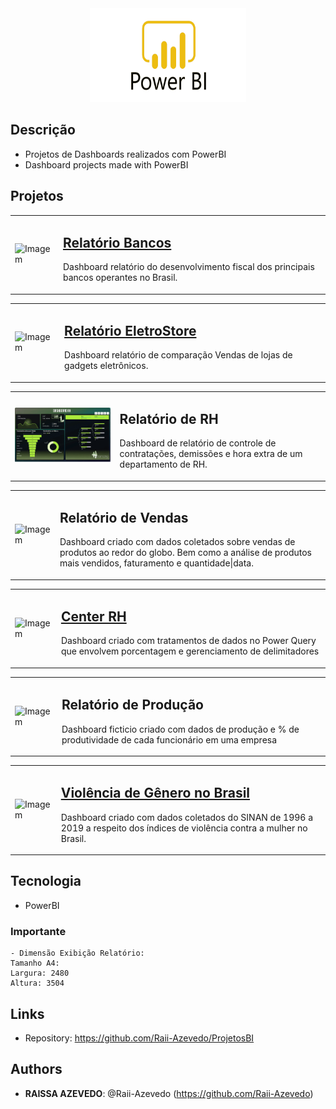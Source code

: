 <div align="center">
  <img src="https://github.com/Raii-Azevedo/ProjetosBI/blob/master/Power-Bi-Logo-PNG.png" width="250" height = "150">
</div>

## Descrição
- Projetos de Dashboards realizados com PowerBI
- Dashboard projects made with PowerBI

## Projetos
<table>
  <tr>
    <td><img src="https://github.com/Raii-Azevedo/ProjetosBI/blob/master/Relatório%20Bancos/Relatório%20Bancos.gif" width="400" alt="Imagem"></td>
    <td>
      <h2><a href="https://github.com/Raii-Azevedo/ProjetosBI/tree/master/Relatório%20Bancos">Relatório Bancos</a></h2>
      <p>Dashboard relatório do desenvolvimento fiscal dos principais bancos operantes no Brasil.</p>
    </td>
  </tr>
</table>

<table>
  <tr>
    <td><img src="https://github.com/Raii-Azevedo/ProjetosBI/blob/master/Relatório%20Elétro/EletroStore.gif" width="400" alt="Imagem"></td>
    <td>
      <h2><a href="https://github.com/Raii-Azevedo/ProjetosBI/tree/master/Relatório%20Elétro">Relatório EletroStore</a></h2>
      <p>Dashboard relatório de comparação Vendas de lojas de gadgets eletrônicos.</p>
    </td>
  </tr>
</table>

<table>
  <tr>
    <td><img src="https://github.com/Raii-Azevedo/ProjetosBI/blob/master/Relatório%20de%20RH/Relatório%20de%20RH.gif" width="400" alt="Imagem"></td>
    <td>
      <h2 src="https://github.com/Raii-Azevedo/ProjetosBI/tree/master/Relatório%20de%20RH">Relatório de RH</h2>
      <p>Dashboard de relatório de controle de contratações, demissões e hora extra de um departamento de RH.</p>
    </td>
  </tr>
</table>

<table>
  <tr>
    <td><img src="https://github.com/Raii-Azevedo/ProjetosBI/blob/master/Relatório%20de%20Vendas/Relatório%20de%20Vendas.gif" width="400" alt="Imagem"></td>
    <td>
      <h2><a src="https://github.com/Raii-Azevedo/ProjetosBI/tree/master/Relatório%20de%20Vendas">Relatório de Vendas</a></h2>
      <p>Dashboard criado com dados coletados sobre vendas de produtos ao redor do globo. Bem como a análise de produtos mais vendidos, faturamento e quantidade|data.</p>
    </td>
  </tr>
</table>

<table>
  <tr>
    <td><img src="" width="400" alt="Imagem"></td>
    <td>
      <h2><a href="">Center RH</a></h2>
      <p>Dashboard criado com tratamentos de dados no Power Query que envolvem porcentagem e gerenciamento de delimitadores</p>
    </td>
  </tr>
</table>

<table>
  <tr>
    <td><img src="https://github.com/Raii-Azevedo/ProjetosBI/blob/master/Produção/Relatorio%20de%20Produção.gif" width="400" alt="Imagem"></td>
    <td>
      <h2 src="https://github.com/Raii-Azevedo/ProjetosBI/tree/master/Produção">Relatório de Produção</h2>
      <p>Dashboard ficticio criado com dados de produção e % de produtividade de cada funcionário em uma empresa</p>
    </td>
  </tr>
</table>

<table>
  <tr>
    <td><img src="https://github.com/Raii-Azevedo/ProjetosBI/blob/master/Viol%C3%AAncia%20Dom%C3%A9stica/Mapa%20Viol%C3%AAncia%20G%C3%AAnero.gif" width="400" alt="Imagem"></td>
    <td>
      <h2><a href="https://github.com/Raii-Azevedo/ProjetosBI/tree/master/Violência%20Doméstica">Violência de Gênero no Brasil</a></h2>
      <p>Dashboard criado com dados coletados do SINAN de 1996 a 2019 a respeito dos índices de violência contra a mulher no Brasil.</p>
    </td>
  </tr>
</table>



## Tecnologia
 - PowerBI
 
### Importante
    - Dimensão Exibição Relatório:
    Tamanho A4:
    Largura: 2480
    Altura: 3504
 
## Links
 
  - Repository: https://github.com/Raii-Azevedo/ProjetosBI
 
 
## Authors
 
* **RAISSA AZEVEDO**: @Raii-Azevedo (https://github.com/Raii-Azevedo)
